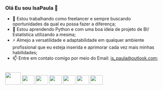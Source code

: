 ### Olá Eu sou IsaPaula 👋
 
- 🔭 Estou trabalhando como freelancer e sempre buscando oportunidades da qual eu possa fazer a diferença;
- 🌱 Estou aprendendo  Python e com uma boa ideia de projeto de BI/ Estatística utilizando a mesma;
- ⚡ Almejo a versatilidade e adaptabilidade em qualquer ambiente profissional que eu esteja inserida e aprimorar cada vez mais minhas habilidades; 
- 📫 Entre em contato comigo por meio do Email: is_paula@outlook.com;
<div>
<img src="https://github-readme-stats.vercel.app/api?username=isapaula&show_icons=true&theme=radical" alt=""> 
</div>
<br>
<div>
  <img height="40" width="50" src="https://icongr.am/devicon/php-original.svg?size=139&color=currentColor" alt="">
  <img height="30" width="40" src="https://icongr.am/devicon/javascript-original.svg?size=128&color=currentColor" alt="">
  <img height="30" width="40" src="https://icongr.am/devicon/java-original-wordmark.svg?size=139&color=currentColor" alt="">
  <img height="30" width="40" src="https://icongr.am/devicon/angularjs-original.svg?size=139&color=currentColor" alt="">
  <img height="30" width="40" src="https://icongr.am/devicon/nodejs-original.svg?size=139&color=currentColor" alt="">
  <img height="30" width="40" src="https://icongr.am/devicon/typescript-original.svg?size=139&color=currentColor" alt="">
  <img height="30" width="40" src="https://icongr.am/devicon/python-original.svg?size=139&color=currentColor" alt="">
</div>
